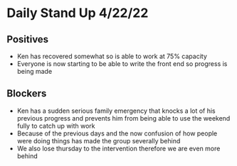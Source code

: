 # Daily Stand Up 4/22/22

## Positives
 - Ken has recovered somewhat so is able to work at 75% capacity
 - Everyone is now starting to be able to write the front end so progress is being made

## Blockers
 - Ken has a sudden serious family emergency that knocks a lot of his previous progress and prevents him from being able to
use the weekend fully to catch up with work
 - Because of the previous days and the now confusion of how people were doing things has made the group severally behind
 - We also lose thursday to the intervention therefore we are even more behind
